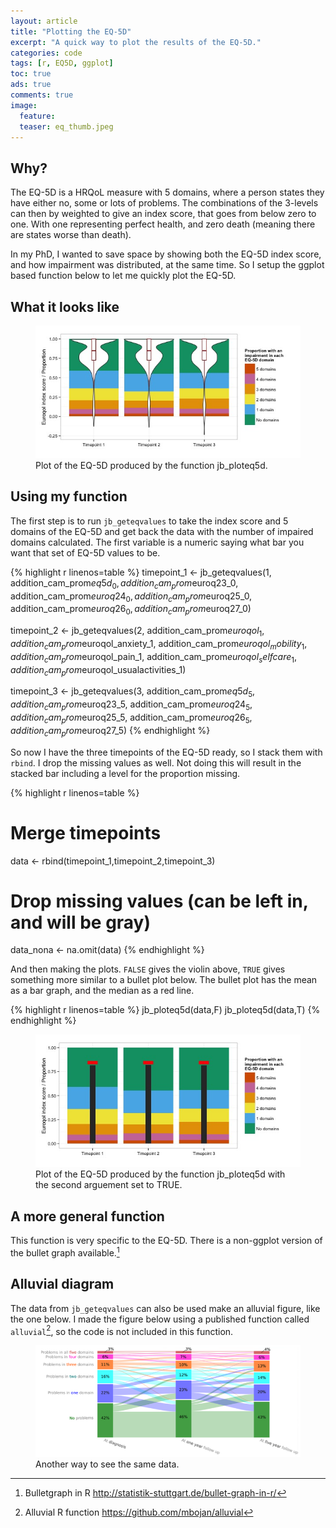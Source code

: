 ```yaml
---
layout: article
title: "Plotting the EQ-5D"
excerpt: "A quick way to plot the results of the EQ-5D."
categories: code
tags: [r, EQ5D, ggplot]
toc: true
ads: true
comments: true
image:
  feature:
  teaser: eq_thumb.jpeg
---
```


## Why?

The EQ-5D is a HRQoL measure with 5 domains, where a person states they have either no, some or lots of problems. The combinations of the 3-levels can then by weighted to give an index score, that goes from below zero to one. With one representing perfect health, and zero death (meaning there are states worse than death).

In my PhD, I wanted to save space by showing both the EQ-5D index score, and how impairment was distributed, at the same time. So I setup the ggplot based function below to let me quickly plot the EQ-5D.

## What it looks like

<figure>
	<a href="/images/eq_violin.jpeg"><img src="/images/eq_violin.jpeg"></a>
  <figcaption>Plot of the EQ-5D produced by the function jb_ploteq5d.</figcaption>
</figure>

## Using my function

The first step is to run `jb_geteqvalues` to take the index score and 5 domains of the EQ-5D and get back the data with the number of impaired domains calculated. The first variable is a numeric saying what bar you want that set of EQ-5D values to be.

{% highlight r linenos=table %}
timepoint_1 <- jb_geteqvalues(1,
                             addition_cam_prom$eq5d_0,
                             addition_cam_prom$euroq23_0,
                             addition_cam_prom$euroq24_0,
                             addition_cam_prom$euroq25_0,
                             addition_cam_prom$euroq26_0,
                             addition_cam_prom$euroq27_0)

timepoint_2 <- jb_geteqvalues(2,
                              addition_cam_prom$euroqol_1,
                              addition_cam_prom$euroqol_anxiety_1,
                              addition_cam_prom$euroqol_mobility_1,
                              addition_cam_prom$euroqol_pain_1,
                              addition_cam_prom$euroqol_selfcare_1,
                              addition_cam_prom$euroqol_usualactivities_1)

timepoint_3 <- jb_geteqvalues(3,
                              addition_cam_prom$eq5d_5,
                              addition_cam_prom$euroq23_5,
                              addition_cam_prom$euroq24_5,
                              addition_cam_prom$euroq25_5,
                              addition_cam_prom$euroq26_5,
                              addition_cam_prom$euroq27_5)
{% endhighlight %}

So now I have the three timepoints of the EQ-5D ready, so I stack them with `rbind`. I drop the missing values as well. Not doing this will result in the stacked bar including a level for the proportion missing.

{% highlight r linenos=table %}
# Merge timepoints
data <- rbind(timepoint_1,timepoint_2,timepoint_3)
# Drop missing values (can be left in, and will be gray)
data_nona <- na.omit(data)
{% endhighlight %}

And then making the plots. `FALSE` gives the violin above, `TRUE` gives something more similar to a bullet plot below. The bullet plot has the mean as a bar graph, and the median as a red line.

{% highlight r linenos=table %}
jb_ploteq5d(data,F)
jb_ploteq5d(data,T)
{% endhighlight %}

<figure>
	<a href="/images/eq_bullet.jpeg"><img src="/images/eq_bullet.jpeg"></a>
  <figcaption>Plot of the EQ-5D produced by the function jb_ploteq5d with the second arguement set to TRUE.</figcaption>
</figure>

## A more general function

This function is very specific to the EQ-5D. There is a non-ggplot version of the bullet graph available.[^1]

## Alluvial diagram

The data from `jb_geteqvalues` can also be used make an alluvial figure, like the one below. I made the figure below using a published function called `alluvial`[^2], so the code is not included in this function.

<figure>
	<a href="/images/eq_alluvial.png"><img src="/images/eq_alluvial.png"></a>
  <figcaption>Another way to see the same data.</figcaption>
</figure>

[^1]: Bulletgraph in R http://statistik-stuttgart.de/bullet-graph-in-r/
[^2]: Alluvial R function https://github.com/mbojan/alluvial
